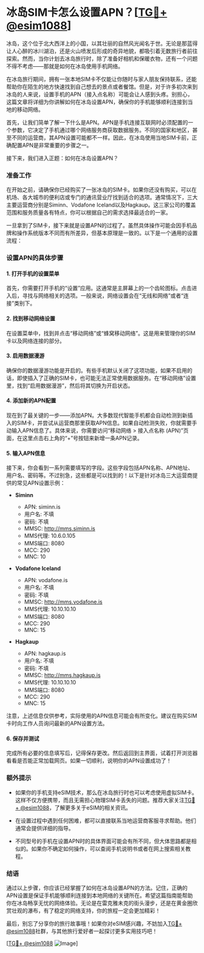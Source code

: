 # 冰岛SIM卡怎么设置APN？[[TG💪+ @esim1088](https://t.me/s/esim1088)]

冰岛，这个位于北大西洋上的小国，以其壮丽的自然风光闻名于世。无论是那蓝得让人心醉的冰川湖泊，还是火山喷发后形成的奇异地貌，都吸引着无数旅行者前往探索。然而，当你计划去冰岛旅行时，除了准备好相机和保暖衣物，还有一个问题不得不考虑——那就是如何在冰岛使用手机网络。

在冰岛旅行期间，拥有一张本地SIM卡不仅能让你随时与家人朋友保持联系，还能帮助你在陌生的地方快速找到自己想去的景点或者餐馆。但是，对于许多初次来到冰岛的人来说，设置手机的APN（接入点名称）可能会让人感到头疼。别担心，这篇文章将详细为你讲解如何在冰岛设置APN，确保你的手机能够顺利连接到当地的移动网络。

首先，让我们简单了解一下什么是APN。APN是手机连接互联网时必须配置的一个参数，它决定了手机通过哪个网络服务商获取数据服务。不同的国家和地区，甚至不同的运营商，其APN设置可能都不一样。因此，在冰岛使用当地SIM卡前，正确配置APN是非常重要的步骤之一。

接下来，我们进入正题：如何在冰岛设置APN？

### 准备工作

在开始之前，请确保你已经购买了一张冰岛的SIM卡。如果你还没有购买，可以在机场、各大城市的便利店或专门的通讯营业厅找到适合的选项。通常情况下，三大主要运营商分别是Siminn、Vodafone Iceland以及Hagkaup。这三家公司的覆盖范围和服务质量各有特点，你可以根据自己的需求选择最适合的一家。

一旦拿到了SIM卡，接下来就是设置APN的过程了。虽然具体操作可能会因手机品牌和操作系统版本不同而有所差异，但基本原理是一致的。以下是一个通用的设置流程：

### 设置APN的具体步骤

#### 1. 打开手机的设置菜单
首先，你需要打开手机的“设置”应用。这通常是主屏幕上的一个齿轮图标。点击进入后，寻找与网络相关的选项。一般来说，网络设置会在“无线和网络”或者“连接”类别下。

#### 2. 找到移动网络设置
在设置菜单中，找到并点击“移动网络”或“蜂窝移动网络”。这是用来管理你的SIM卡以及网络连接的部分。

#### 3. 启用数据漫游
确保你的数据漫游功能是开启的。有些手机默认关闭了这项功能，如果不启用的话，即使插入了正确的SIM卡，也可能无法正常使用数据服务。在“移动网络”设置里，找到“启用数据漫游”，然后将其切换为开启状态。

#### 4. 添加新的APN配置
现在到了最关键的一步——添加APN。大多数现代智能手机都会自动检测到新插入的SIM卡，并尝试从运营商那里获取APN信息。如果自动检测失败，你就需要手动输入APN信息了。具体来说，你需要访问“移动网络 > 接入点名称 (APN)”页面，在这里点击右上角的“+”号按钮来新增一条APN记录。

#### 5. 输入APN信息
接下来，你会看到一系列需要填写的字段。这些字段包括APN名称、APN地址、用户名、密码等。不过别急，这些都是可以找到的！以下是针对冰岛三大运营商提供的常见APN设置示例：

- **Siminn**
  - APN: siminn.is
  - 用户名: 不填
  - 密码: 不填
  - MMSC: http://mms.siminn.is
  - MMS代理: 10.6.0.105
  - MMS端口: 8080
  - MCC: 290
  - MNC: 10

- **Vodafone Iceland**
  - APN: vodafone.is
  - 用户名: 不填
  - 密码: 不填
  - MMSC: http://mms.vodafone.is
  - MMS代理: 10.10.10.10
  - MMS端口: 8080
  - MCC: 290
  - MNC: 15

- **Hagkaup**
  - APN: hagkaup.is
  - 用户名: 不填
  - 密码: 不填
  - MMSC: http://mms.hagkaup.is
  - MMS代理: 10.10.10.10
  - MMS端口: 8080
  - MCC: 290
  - MNC: 15

注意，上述信息仅供参考，实际使用的APN信息可能会有所变化。建议在购买SIM卡时向工作人员询问最新的APN设置方法。

#### 6. 保存并测试
完成所有必要的信息填写后，记得保存更改。然后返回到主界面，试着打开浏览器看看是否能正常加载网页。如果一切顺利，说明你的APN设置成功了！

### 额外提示

- 如果你的手机支持eSIM技术，那么在冰岛旅行时也可以考虑使用虚拟SIM卡。这样不仅方便携带，而且无需担心物理SIM卡丢失的问题。推荐大家关注[TG💪+ @esim1088](https://t.me/s/esim1088)，了解更多关于eSIM的相关资讯。
  
- 在设置过程中遇到任何困难，都可以直接联系当地运营商客服寻求帮助。他们通常会提供详细的指导。

- 不同型号的手机在设置APN时的具体界面可能会有所不同，但大体思路都是相似的。如果你不确定如何操作，可以查阅手机说明书或者在网上搜索相关教程。

### 结语

通过以上步骤，你应该已经掌握了如何在冰岛设置APN的方法。记住，正确的APN设置是保证手机能够顺利连接到本地网络的关键所在。希望这篇指南能帮助你在冰岛畅享无忧的网络体验。无论是在雷克雅未克的街头漫步，还是在黄金圈欣赏壮观的瀑布，有了稳定的网络支持，你的旅程一定会更加精彩！

最后，别忘了分享你的旅行故事哦！如果你对eSIM感兴趣，不妨加入[TG💪+ @esim1088](https://t.me/s/esim1088)社群，与其他旅行爱好者一起探讨更多实用技巧吧！

[[TG💪+ @esim1088](https://t.me/s/esim1088) ![Image](https://i.postimg.cc/4NQfJmqS/Snipaste-2025-05-13-00-14-12.png)]